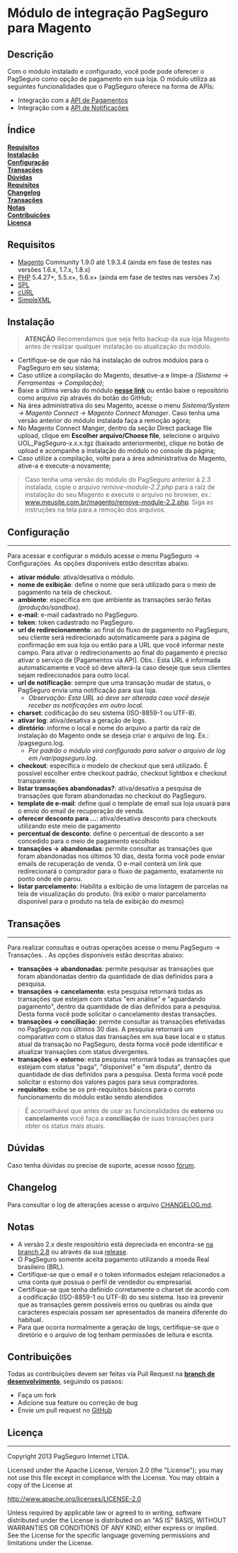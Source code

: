 # Módulo de integração PagSeguro para Magento

## Descrição

Com o módulo instalado e configurado, você pode pode oferecer o PagSeguro como opção de pagamento em sua loja. O módulo utiliza as seguintes funcionalidades que o PagSeguro oferece na forma de APIs:

- Integração com a [API de Pagamentos](https://dev.pagseguro.uol.com.br/documentacao/pagamentos)
- Integração com a [API de Notificações](https://pagseguro.uol.com.br/v2/guia-de-integracao/api-de-notificacoes.html#!rmcl)

## Índice
**[Requisitos](#requisitos)**<br>
**[Instalação](#instalação)**<br>
**[Configuração](#configuração)**<br>
**[Transações](#transações)**<br>
**[Dúvidas](#dúvidas)**<br>
**[Requisitos](#requisitos)**<br>
**[Changelog](#changelog)**<br>
**[Transações](#transações)**<br>
**[Notas](#notas)**<br>
**[Contribuições](#contribuições)**<br>
**[Licença](#licença)**<br>

## Requisitos
- [Magento](https://www.magentocommerce.com/) Community 1.9.0 até 1.9.3.4 (ainda em fase de testes nas versões 1.6.x, 1.7.x, 1.8.x)
- [PHP](http://www.php.net/) 5.4.27+, 5.5.x+, 5.6.x+ (ainda em fase de testes nas versões 7.x)
- [SPL](http://php.net/manual/en/book.spl.php)
- [cURL](http://php.net/manual/en/book.curl.php)
- [SimpleXML](http://php.net/manual/en/book.simplexml.php)

## Instalação
> **ATENÇÃO** Recomendamos que seja feito backup da sua loja Magento antes de realizar qualquer instalação ou atualização do módulo.

- Certifique-se de que não há instalação de outros módulos para o PagSeguro em seu sistema;
- Caso utilize a compilação do Magento, desative-a e limpe-a *(Sistema -> Ferramentas -> Compilação)*;
- Baixe a última versão do módulo **[nesse link](https://github.com/pagseguro/magento/raw/master/UOL_PagSeguro-3.1.0.tgz)** ou então baixe o repositório como arquivo zip através do botão do GitHub;
- Na área administrativa do seu Magento, acesse o menu *Sistema/System -> Magento Connect -> Magento Connect Manager*. Caso tenha uma versão anterior do módulo instalada faça a remoção agora;
- No Magento Connect Manger, dentro da seção Direct package file upload, clique em **Escolher arquivo/Choose file**, selecione o arquivo UOL_PagSeguro-x.x.x.tgz (baixado anteriormente), clique no botão de upload e acompanhe a instalação do módulo no console da página;
- Caso utilize a compilação, volte para a área administrativa do Magento, ative-a e execute-a novamente;

> Caso tenha uma versão do módulo do PagSeguro anterior à 2.3 instalada, copie o arquivo *remove-module-2.2.php* para a raíz de instalação do seu Magento e execute o arquivo no browser, ex.: www.meusite.com.br/magento/remove-module-2.2.php. Siga as instruções na tela para a remoção dos arquivos.

Configuração
------------
---
Para acessar e configurar o módulo acesse o menu PagSeguro -> Configurações. As opções disponíveis estão descritas abaixo.

 - **ativar módulo**: ativa/desativa o módulo.
 - **nome de exibição**: define o nome que será utilizado para o meio de pagamento na tela de checkout.
 - **ambiente**: especifica em que ambiente as transações serão feitas *(produção/sandbox)*.
 - **e-mail**: e-mail cadastrado no PagSeguro.
 - **token**: token cadastrado no PagSeguro.
 - **url de redirecionamento**: ao final do fluxo de pagamento no PagSeguro, seu cliente será redirecionado automaticamente para a página de confirmação em sua loja ou então para a URL que você informar neste campo. Para ativar o redirecionamento ao final do pagamento é preciso ativar o serviço de [Pagamentos via API]. Obs.: Esta URL é informada automaticamente e você só deve alterá-la caso deseje que seus clientes sejam redirecionados para outro local.
 - **url de notificação**: sempre que uma transação mudar de status, o PagSeguro envia uma notificação para sua loja. 
     - *Observação: Esta URL só deve ser alterada caso você deseje receber as notificações em outro local.*
 - **charset**: codificação do seu sistema (ISO-8859-1 ou UTF-8).
 - **ativar log**: ativa/desativa a geração de logs.
 - **diretório**: informe o local e nome do arquivo a partir da raíz de instalação do Magento onde se deseja criar o arquivo de log. Ex.: /pagseguro.log. 
     - *Por padrão o módulo virá configurado para salvar o arquivo de log em /var/pagseguro.log*.
 - **checkout**: especifica o modelo de checkout que será utilizado. É possível escolher entre checkout padrão, checkout lightbox e checkout transparente.
 - **listar transações abandonadas?**: ativa/desativa a pesquisa de transações que foram abandonadas no checkout do PagSeguro.
 - **template de e-mail**: define qual o template de email sua loja usuará para o envio do email de recuperação de venda.
 - **oferecer desconto para ...**: ativa/desativa desconto para checkouts utilizando este meio de pagamento
 - **percentual de desconto**: define o percentual de desconto a ser concedido para o meio de pagamento escolhido
 - **transações -> abandonadas**: permite consultar as transações que foram abandonadas nos últimos 10 dias, desta forma você pode enviar emails de recuperação de venda. O e-mail conterá um link que redirecionará o comprador para o fluxo de pagamento, exatamente no ponto onde ele parou.
 - **listar parcelamento**: Habilita a exibição de uma listagem de parcelas na tela de visualização do produto. (Irá exibir o maior parcelamento disponível para o produto na tela de exibição do mesmo)
 
 Transações
------------
---
 Para realizar consultas e outras operações acesse o menu PagSeguro -> Transações. . As opções disponíveis estão descritas abaixo:
 
 - **transações -> abandonadas**: permite pesquisar as transações que foram abandonadas dentro da quantidade de dias definidos para a pesquisa.
 - **transações -> cancelamento**: esta pesquisa retornará todas as transações que estejam com status "em análise" e "aguardando pagamento", dentro da quantidade de dias definidos para a pesquisa. Desta forma você pode solicitar o cancelamento destas transações.
 - **transações -> conciliação**: permite consultar as transações efetivadas no PagSeguro nos últimos 30 dias. A pesquisa retornará um comparativo com o status das transações em sua base local e o status atual da transação no PagSeguro, desta forma você pode identificar e atualizar transações com status divergentes.
 - **transações -> estorno**: esta pesquisa retornará todas as transações que estejam com status "paga", "disponível" e "em disputa", dentro da quantidade de dias definidos para a pesquisa. Desta forma você pode solicitar o estorno dos valores pagos para seus compradores.
 - **requisitos**: exibe se os pré-requisitos básicos para o correto funcionamento do módulo estão sendo atendidos
 >  É aconselhável que antes de usar as funcionalidades de **estorno** ou **cancelamento** você faça a **conciliação** de suas transações para obter os status mais atuais.

## Dúvidas

Caso tenha dúvidas ou precise de suporte, acesse nosso [fórum](https://comunidade.pagseguro.uol.com.br/hc/pt-br/community/topics).</p>

## Changelog
Para consultar o log de alterações acesse o arquivo [CHANGELOG.md](CHANGELOG.md).

## Notas
- A versão 2.x deste respositório está depreciada en encontra-se [na branch 2.8](https://github.com/pagseguro/magento/tree/2.8) ou através da sua [release](https://github.com/pagseguro/magento/releases/tag/2.8.0).
- O PagSeguro somente aceita pagamento utilizando a moeda Real brasileiro (BRL).
- Certifique-se que o email e o token informados estejam relacionados a uma conta que possua o perfil de vendedor ou empresarial.
- Certifique-se que tenha definido corretamente o charset de acordo com a codificação (ISO-8859-1 ou UTF-8) do seu sistema. Isso irá prevenir que as transações gerem possíveis erros ou quebras ou ainda que caracteres especiais possam ser apresentados de maneira diferente do habitual.
- Para que ocorra normalmente a geração de logs, certifique-se que o diretório e o arquivo de log tenham permissões de leitura e escrita.

## Contribuições
Todas as contribuições devem ser feitas via Pull Request na **[branch de desenvolvimento](https://github.com/pagseguro/magento/tree/desenvolvimento)**, seguindo os passos:
- Faça um fork
- Adicione sua feature ou correção de bug
- Envie um pull request no [GitHub](https://github.com/pagseguro/magento/tree/desenvolvimento)

Licença
-------
---
Copyright 2013 PagSeguro Internet LTDA.

Licensed under the Apache License, Version 2.0 (the "License"); you may not use this file except in compliance with the License. You may obtain a copy of the License at

http://www.apache.org/licenses/LICENSE-2.0

Unless required by applicable law or agreed to in writing, software distributed under the License is distributed on an "AS IS" BASIS, WITHOUT WARRANTIES OR CONDITIONS OF ANY KIND, either express or implied. See the License for the specific language governing permissions and limitations under the License.
